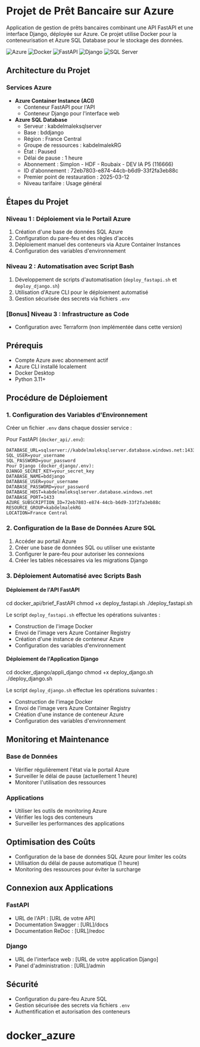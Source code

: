 # Projet de Prêt Bancaire sur Azure

Application de gestion de prêts bancaires combinant une API FastAPI et une interface Django, déployée sur Azure. Ce projet utilise Docker pour la conteneurisation et Azure SQL Database pour le stockage des données.

![Azure](https://img.shields.io/badge/Azure-0078D4?style=flat&logo=microsoft-azure&logoColor=white)
![Docker](https://img.shields.io/badge/Docker-2496ED?style=flat&logo=docker&logoColor=white)
![FastAPI](https://img.shields.io/badge/FastAPI-009688?style=flat&logo=fastapi&logoColor=white)
![Django](https://img.shields.io/badge/Django-092E20?style=flat&logo=django&logoColor=white)
![SQL Server](https://img.shields.io/badge/SQL%20Server-CC2927?style=flat&logo=microsoft-sql-server&logoColor=white)

## Architecture du Projet

### Services Azure
- **Azure Container Instance (ACI)**
  - Conteneur FastAPI pour l'API
  - Conteneur Django pour l'interface web
- **Azure SQL Database**
  - Serveur : kabdelmaleksqlserver
  - Base : bddjango
  - Région : France Central
  - Groupe de ressources : kabdelmalekRG
  - État : Paused
  - Délai de pause : 1 heure
  - Abonnement : Simplon - HDF - Roubaix - DEV IA P5 (116666)
  - ID d'abonnement : 72eb7803-e874-44cb-b6d9-33f2fa3eb88c
  - Premier point de restauration : 2025-03-12
  - Niveau tarifaire : Usage général

## Étapes du Projet

### Niveau 1 : Déploiement via le Portail Azure
1. Création d'une base de données SQL Azure
2. Configuration du pare-feu et des règles d'accès
3. Déploiement manuel des conteneurs via Azure Container Instances
4. Configuration des variables d'environnement

### Niveau 2 : Automatisation avec Script Bash
1. Développement de scripts d'automatisation (`deploy_fastapi.sh` et `deploy_django.sh`)
2. Utilisation d'Azure CLI pour le déploiement automatisé
3. Gestion sécurisée des secrets via fichiers `.env`

### [Bonus] Niveau 3 : Infrastructure as Code
- Configuration avec Terraform (non implémentée dans cette version)


## Prérequis

- Compte Azure avec abonnement actif
- Azure CLI installé localement
- Docker Desktop
- Python 3.11+

## Procédure de Déploiement

### 1. Configuration des Variables d'Environnement

Créer un fichier `.env` dans chaque dossier service :

Pour FastAPI (`docker_api/.env`):
```env
DATABASE_URL=sqlserver://kabdelmaleksqlserver.database.windows.net:1433;database=bddjango
SQL_USER=your_username
SQL_PASSWORD=your_password
Pour Django (docker_django/.env):
DJANGO_SECRET_KEY=your_secret_key
DATABASE_NAME=bddjango
DATABASE_USER=your_username
DATABASE_PASSWORD=your_password
DATABASE_HOST=kabdelmaleksqlserver.database.windows.net
DATABASE_PORT=1433
AZURE_SUBSCRIPTION_ID=72eb7803-e874-44cb-b6d9-33f2fa3eb88c
RESOURCE_GROUP=kabdelmalekRG
LOCATION=France Central
```

### 2. Configuration de la Base de Données Azure SQL

1. Accéder au portail Azure
2. Créer une base de données SQL ou utiliser une existante
3. Configurer le pare-feu pour autoriser les connexions
4. Créer les tables nécessaires via les migrations Django

### 3. Déploiement Automatisé avec Scripts Bash

#### Déploiement de l'API FastAPI
cd docker_api/brief_FastAPI
chmod +x deploy_fastapi.sh
./deploy_fastapi.sh

Le script `deploy_fastapi.sh` effectue les opérations suivantes :
- Construction de l'image Docker
- Envoi de l'image vers Azure Container Registry
- Création d'une instance de conteneur Azure
- Configuration des variables d'environnement

#### Déploiement de l'Application Django
cd docker_django/appli_django
chmod +x deploy_django.sh
./deploy_django.sh

Le script `deploy_django.sh` effectue les opérations suivantes :
- Construction de l'image Docker
- Envoi de l'image vers Azure Container Registry
- Création d'une instance de conteneur Azure
- Configuration des variables d'environnement

## Monitoring et Maintenance

### Base de Données
- Vérifier régulièrement l'état via le portail Azure
- Surveiller le délai de pause (actuellement 1 heure)
- Monitorer l'utilisation des ressources

### Applications
- Utiliser les outils de monitoring Azure
- Vérifier les logs des conteneurs
- Surveiller les performances des applications

## Optimisation des Coûts
- Configuration de la base de données SQL Azure pour limiter les coûts
- Utilisation du délai de pause automatique (1 heure)
- Monitoring des ressources pour éviter la surcharge

## Connexion aux Applications

### FastAPI
- URL de l'API : [URL de votre API]
- Documentation Swagger : [URL]/docs
- Documentation ReDoc : [URL]/redoc

### Django
- URL de l'interface web : [URL de votre application Django]
- Panel d'administration : [URL]/admin

## Sécurité
- Configuration du pare-feu Azure SQL
- Gestion sécurisée des secrets via fichiers `.env`
- Authentification et autorisation des conteneurs
# docker_azure
